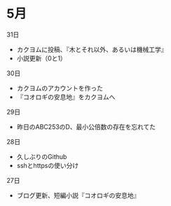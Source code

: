 # 5月

31日

- カクヨムに投稿、『木とそれ以外、あるいは機械工学』
- 小説更新（0と1）

30日

- カクヨムのアカウントを作った
- 『コオロギの安息地』をカクヨムへ

29日

- 昨日のABC253のD、最小公倍数の存在を忘れてた

28日

- 久しぶりのGithub
- sshとhttpsの使い分け

27日

- ブログ更新、短編小説『コオロギの安息地』
